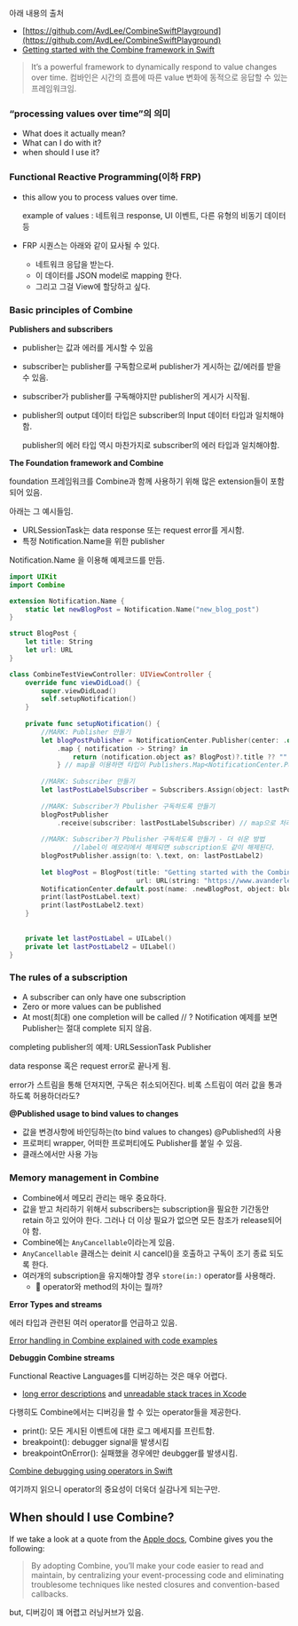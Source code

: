 아래 내용의 출처
- [https://github.com/AvdLee/CombineSwiftPlayground](https://github.com/AvdLee/CombineSwiftPlayground)
- [Getting started with the Combine framework in Swift](https://www.avanderlee.com/swift/combine/)


> It’s a powerful framework to dynamically respond to value changes over time.
컴바인은 시간의 흐름에 따른 value 변화에 동적으로 응답할 수 있는 프레임워크임.
> 

### “processing values over time”의 의미

- What does it actually mean?
- What can I do with it?
- when should I use it?

### Functional Reactive Programming(이하 FRP)

- this allow you to process values over time.
    
    example of values : 네트워크 response, UI 이벤트, 다른 유형의 비동기 데이터 등
    
- FRP 시퀀스는 아래와 같이 묘사될 수 있다.
    - 네트워크 응답을 받는다.
    - 이 데이터를 JSON model로 mapping 한다.
    - 그리고 그걸 View에 할당하고 싶다.

### Basic principles of Combine

**Publishers and subscribers**

- publisher는 값과 에러를 게시할 수 있음
- subscriber는 publisher를 구독함으로써 publisher가 게시하는 값/에러를 받을 수 있음.
- subscriber가 publisher를 구독해야지만 publisher의 게시가 시작됨.
- publisher의 output 데이터 타입은 subscriber의 Input 데이터 타입과 일치해야함.
    
    publisher의 에러 타입 역시 마찬가지로 subscriber의 에러 타입과 일치해야함.
    

**The Foundation framework and Combine**

foundation 프레임워크를 Combine과 함께 사용하기 위해 많은 extension들이 포함되어 있음.

아래는 그 예시들임.

- URLSessionTask는 data response 또는 request error를 게시함.
- 특정 Notification.Name을 위한 publisher

Notification.Name 을 이용해 예제코드를 만듬.

```swift
import UIKit
import Combine

extension Notification.Name {
    static let newBlogPost = Notification.Name("new_blog_post")
}

struct BlogPost {
    let title: String
    let url: URL
}

class CombineTestViewController: UIViewController {
    override func viewDidLoad() {
        super.viewDidLoad()
        self.setupNotification()
    }
    
    private func setupNotification() {
        //MARK: Publisher 만들기
        let blogPostPublisher = NotificationCenter.Publisher(center: .default, name: .newBlogPost) // 여기까지만 했을 때는 타입이 NotificationCenter.Publisher
            .map { notification -> String? in
                return (notification.object as? BlogPost)?.title ?? ""
            } // map을 이용하면 타입이 Publishers.Map<NotificationCenter.Publisher, String?>
        
        //MARK: Subscriber 만들기
        let lastPostLabelSubscriber = Subscribers.Assign(object: lastPostLabel, keyPath: \.text)
        
        //MARK: Subscriber가 Pbulisher 구독하도록 만들기
        blogPostPublisher
            .receive(subscriber: lastPostLabelSubscriber) // map으로 처리 안해주면 Instance method 'receive(subscriber:)' requires the types 'String?' and 'Notification' be equivalent, 사이트 코드에는 subscribe 메소드를 사용해 등록하던데 지금은 그게 안됨.
        
        //MARK: Subscriber가 Pbulisher 구독하도록 만들기 - 더 쉬운 방법
				//label이 메모리에서 해제되면 subscription도 같이 해제된다.
        blogPostPublisher.assign(to: \.text, on: lastPostLabel2)
        
        let blogPost = BlogPost(title: "Getting started with the Combine framework in Swift",
                                url: URL(string: "https://www.avanderlee.com/swift/combine/")!)
        NotificationCenter.default.post(name: .newBlogPost, object: blogPost) // object로 그냥 값 전달 가능하구나..!
        print(lastPostLabel.text)
        print(lastPostLabel2.text)
    }
    
    
    private let lastPostLabel = UILabel()
    private let lastPostLabel2 = UILabel()
}
```

### The rules of a subscription

- A subscriber can only have one subscription
- Zero or more values can be published
- At most(최대) one completion will be called // ? Notification 예제를 보면 Publisher는 절대 complete 되지 않음.

 completing publisher의 예제: URLSessionTask Publisher

data response 혹은 request error로 끝나게 됨.

error가 스트림을 통해 던져지면, 구독은 취소되어진다. 비록 스트림이 여러 값을 통과하도록 허용하더라도?

**@Published usage to bind values to changes**

- 값을 변경사항에 바인딩하는(to bind values to changes) @Published의 사용
- 프로퍼티 wrapper, 어떠한 프로퍼티에도 Publisher를 붙일 수 있음.
- 클래스에서만 사용 가능

### Memory management in Combine

- Combine에서 메모리 관리는 매우 중요하다.
- 값을 받고 처리하기 위해서 subscribers는 subscription을 필요한 기간동안 retain 하고 있어야 한다. 그러나 더 이상 필요가 없으면 모든 참조가 release되어야 함.
- Combine에는 `AnyCancellable`이라는게 있음.
- `AnyCancellable` 클래스는 deinit 시 cancel()을 호출하고 구독이 조기 종료 되도록 한다.
- 여러개의 subscription을 유지해야할 경우 `store(in:)` operator를 사용해라.
    - 🤔 operator와 method의 차이는 뭘까?

**Error Types and streams**

에러 타입과 관련된 여러 operator를 언급하고 있음.

[Error handling in Combine explained with code examples](https://www.avanderlee.com/swift/combine-error-handling/)

**Debuggin Combine streams**

Functional Reactive Languages를 디버깅하는 것은 매우 어렵다.

- [long error descriptions](https://twitter.com/twannl/status/1141756611616284672?s=20) and [unreadable stack traces in Xcode](https://twitter.com/twannl/status/1141762979496648706?s=20)

다행히도 Combine에서는 디버깅을 할 수 있는 operator들을 제공한다.

- print(): 모든 게시된 이벤트에 대한 로그 메세지를 프린트함.
- breakpoint(): debugger signal을 발생시킴
- breakpointOnError(): 실패했을 경우에만 deubgger를 발생시킴.

[Combine debugging using operators in Swift](https://www.avanderlee.com/debugging/combine-swift/)

여기까지 읽으니 operator의 중요성이 더욱더 실감나게 되는구만.

## When should I use Combine?

If we take a look at a quote from the [Apple docs](https://developer.apple.com/documentation/combine), Combine gives you the following:

> By adopting Combine, you’ll make your code easier to read and maintain, by centralizing your event-processing code and eliminating troublesome techniques like nested closures and convention-based callbacks.
> 

but, 디버깅이 꽤 어렵고 러닝커브가 있음.